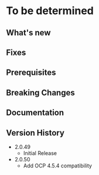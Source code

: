 # To be determined

## What's new

## Fixes

## Prerequisites

## Breaking Changes

## Documentation

## Version History
- 2.0.49
	- Initial Release
- 2.0.50
	- Add OCP 4.5.4 compatibility